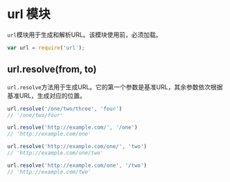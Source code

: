 
# url 模块


`url`模块用于生成和解析URL。该模块使用前，必须加载。

```javascript
var url = require('url');
```

## url.resolve(from, to)

`url.resolve`方法用于生成URL。它的第一个参数是基准URL，其余参数依次根据基准URL，生成对应的位置。

```javascript
url.resolve('/one/two/three', 'four')
// '/one/two/four'

url.resolve('http://example.com/', '/one')
// 'http://example.com/one'

url.resolve('http://example.com/one/', 'two')
// 'http://example.com/one/two'

url.resolve('http://example.com/one', '/two')
// 'http://example.com/two'
```
